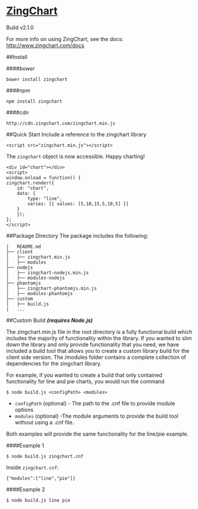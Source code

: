 # [ZingChart](http://www.zingchart.com)
Build v2.1.0

For more info on using ZingChart, see the docs: http://www.zingchart.com/docs


##Install

####*bower*
```
bower install zingchart
```

####*npm*
```
npm install zingchart
```

####*cdn*
```
http://cdn.zingchart.com/zingchart.min.js
```

##Quick Start
Include a reference to the zingchart library

```
<script src="zingchart.min.js"></script>
```
The `zingchart` object is now accessible. Happy charting!
```
<div id="chart"></div>
<script>
window.onload = function() {
zingchart.render({
    id: "chart",
    data: {
        type: "line",
        series: [{ values: [5,10,15,5,10,5] }]
    }
    });
};
</script>
```


##Package Directory
The package includes the following:
```
|   README.md
├── client
│   ├── zingchart.min.js
│   ├── modules
├── nodejs
│   ├── zingchart-nodejs.min.js
│   ├── modules-nodejs
├── phantomjs
│   ├── zingchart-phantomjs.min.js
│   ├── modules-phantomjs
├── custom
│   ├── build.js
|   ...
```

##Custom Build
***(requires Node.js)***

The zingchart.min.js file in the root directory is a fully functional build which includes the majority of functionality within the library. If you wanted to slim down the library and only provide functionality that you need, we have included a build tool that allows you to create a custom library build for the client side version. The /modules folder contains a complete collection of dependencies for the zingchart library.

For example, if you wanted to create a build that only contained functionality for line and pie charts, you would run the command

```
$ node build.js <configPath> <modules>
```
* `configPath` (optional) - The path to the .cnf file to provide module options
* `modules` (optional) -The module arguments to provide the build tool without using a .cnf file.

Both examples will provide the same functionality for the line/pie example.

####Example 1
```
$ node build.js zingchart.cnf
```
Inside `zingchart.cnf`:
```
{"modules":["line","pie"]}
```

####Example 2
```
$ node build.js line pie
```
